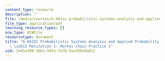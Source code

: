 ```yaml
---
content_type: resource
description: ''
file: /media/courses/6-041sc-probabilistic-systems-analysis-and-applied-probability-fall-2013/3a91e30926b150fa7e785ac55018a812_MIT6_041SCF13_Markov_Chain_Practice_231_300k.pdf
file_type: application/pdf
learning_resource_types: []
ocw_type: OCWFile
resourcetype: Document
title: "6.041SC Probabilistic Systems Analysis and Applied Probability, Fall 2013Transcript\
  \ \u2013 Recitation 1: Markov Chain Practice 1"
uid: 3a91e309-26b1-50fa-7e78-5ac55018a812
---
```

